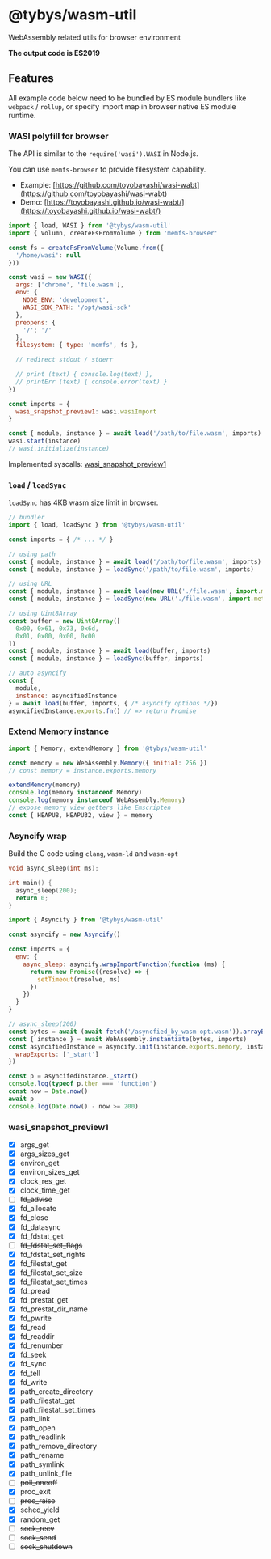 # @tybys/wasm-util

WebAssembly related utils for browser environment

**The output code is ES2019**

## Features

All example code below need to be bundled by ES module bundlers like `webpack` / `rollup`, or specify import map in browser native ES module runtime.

### WASI polyfill for browser

The API is similar to the `require('wasi').WASI` in Node.js.

You can use `memfs-browser` to provide filesystem capability.

- Example: [https://github.com/toyobayashi/wasi-wabt](https://github.com/toyobayashi/wasi-wabt)
- Demo: [https://toyobayashi.github.io/wasi-wabt/](https://toyobayashi.github.io/wasi-wabt/)

```js
import { load, WASI } from '@tybys/wasm-util'
import { Volumn, createFsFromVolume } from 'memfs-browser'

const fs = createFsFromVolume(Volume.from({
  '/home/wasi': null
}))

const wasi = new WASI({
  args: ['chrome', 'file.wasm'],
  env: {
    NODE_ENV: 'development',
    WASI_SDK_PATH: '/opt/wasi-sdk'
  },
  preopens: {
    '/': '/'
  },
  filesystem: { type: 'memfs', fs },

  // redirect stdout / stderr

  // print (text) { console.log(text) },
  // printErr (text) { console.error(text) }
})

const imports = {
  wasi_snapshot_preview1: wasi.wasiImport
}

const { module, instance } = await load('/path/to/file.wasm', imports)
wasi.start(instance)
// wasi.initialize(instance)
```

Implemented syscalls: [wasi_snapshot_preview1](#wasi_snapshot_preview1)

### `load` / `loadSync`

`loadSync` has 4KB wasm size limit in browser.

```js
// bundler
import { load, loadSync } from '@tybys/wasm-util'

const imports = { /* ... */ }

// using path
const { module, instance } = await load('/path/to/file.wasm', imports)
const { module, instance } = loadSync('/path/to/file.wasm', imports)

// using URL
const { module, instance } = await load(new URL('./file.wasm', import.meta.url), imports)
const { module, instance } = loadSync(new URL('./file.wasm', import.meta.url), imports)

// using Uint8Array
const buffer = new Uint8Array([
  0x00, 0x61, 0x73, 0x6d,
  0x01, 0x00, 0x00, 0x00
])
const { module, instance } = await load(buffer, imports)
const { module, instance } = loadSync(buffer, imports)

// auto asyncify
const {
  module,
  instance: asyncifiedInstance
} = await load(buffer, imports, { /* asyncify options */})
asyncifiedInstance.exports.fn() // => return Promise
```

### Extend Memory instance

```js
import { Memory, extendMemory } from '@tybys/wasm-util'

const memory = new WebAssembly.Memory({ initial: 256 })
// const memory = instance.exports.memory

extendMemory(memory)
console.log(memory instanceof Memory)
console.log(memory instanceof WebAssembly.Memory)
// expose memory view getters like Emscripten
const { HEAPU8, HEAPU32, view } = memory
```

### Asyncify wrap

Build the C code using `clang`, `wasm-ld` and `wasm-opt`

```c
void async_sleep(int ms);

int main() {
  async_sleep(200);
  return 0;
}
```

```js
import { Asyncify } from '@tybys/wasm-util'

const asyncify = new Asyncify()

const imports = {
  env: {
    async_sleep: asyncify.wrapImportFunction(function (ms) {
      return new Promise((resolve) => {
        setTimeout(resolve, ms)
      })
    })
  }
}

// async_sleep(200)
const bytes = await (await fetch('/asyncfied_by_wasm-opt.wasm')).arrayBuffer()
const { instance } = await WebAssembly.instantiate(bytes, imports)
const asyncifiedInstance = asyncify.init(instance.exports.memory, instance, {
  wrapExports: ['_start']
})

const p = asyncifedInstance._start()
console.log(typeof p.then === 'function')
const now = Date.now()
await p
console.log(Date.now() - now >= 200)
```

### wasi_snapshot_preview1

- [x] args_get
- [x] args_sizes_get
- [x] environ_get
- [x] environ_sizes_get
- [x] clock_res_get
- [x] clock_time_get
- [ ] ~~fd_advise~~
- [x] fd_allocate
- [x] fd_close
- [x] fd_datasync
- [x] fd_fdstat_get
- [ ] ~~fd_fdstat_set_flags~~
- [x] fd_fdstat_set_rights
- [x] fd_filestat_get
- [x] fd_filestat_set_size
- [x] fd_filestat_set_times
- [x] fd_pread
- [x] fd_prestat_get
- [x] fd_prestat_dir_name
- [x] fd_pwrite
- [x] fd_read
- [x] fd_readdir
- [x] fd_renumber
- [x] fd_seek
- [x] fd_sync
- [x] fd_tell
- [x] fd_write
- [x] path_create_directory
- [x] path_filestat_get
- [x] path_filestat_set_times
- [x] path_link
- [x] path_open
- [x] path_readlink
- [x] path_remove_directory
- [x] path_rename
- [x] path_symlink
- [x] path_unlink_file
- [ ] ~~poll_oneoff~~
- [x] proc_exit
- [ ] ~~proc_raise~~
- [x] sched_yield
- [x] random_get
- [ ] ~~sock_recv~~
- [ ] ~~sock_send~~
- [ ] ~~sock_shutdown~~

